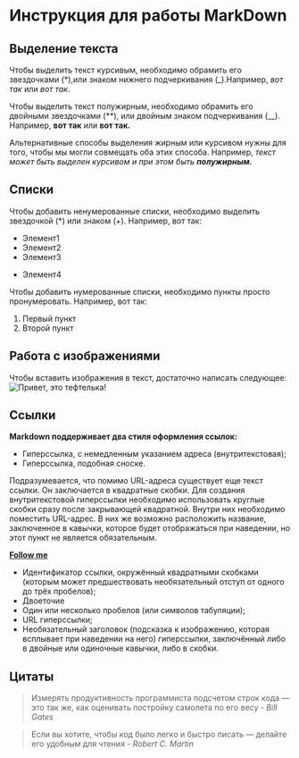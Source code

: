 # Инструкция для работы MarkDown

## Выделение текста

Чтобы выделить текст курсивым, необходимо обрамить его звездочками (*),или знаком нижнего подчеркивания (_).Например, *вот так* или _вот так_.

Чтобы выделить текст полужирным, необходимо обрамить его двойными звездочками (**), или двойным знаком подчеркивания (__). Например, **вот так** или __вот так.__

Альтернативные способы выделения жирным или курсивом нужны для того, чтобы мы могли совмещать оба этих способа. Например,  _текст может быть выделен курсивом и при этом быть **полужирным.**_

## Списки

Чтобы добавить ненумерованные списки, необходимо выделить звездочкой (*) или знаком (+).
Например, вот так:
* Элемент1
* Элемент2
* Элемент3
+ Элемент4

Чтобы добавить нумерованные списки, необходимо пункты просто пронумеровать.
Например, вот так:
1. Первый пункт
2. Второй пункт

## Работа с изображениями

Чтобы вставить изображения в текст, достаточно написать следующее:
![Привет, это тефтелька!](photo_2022-12-18_20-29-39.jpg)

## Ссылки

**Markdown поддерживает два стиля оформления ссылок:**
- Гиперссылка, с немедленным указанием адреса (внутритекстовая);
- Гиперссылка, подобная сноске.

Подразумевается, что помимо URL-адреса существует еще текст ссылки. Он заключается в квадратные скобки. Для создания внутритекстовой гиперссылки необходимо использовать круглые скобки сразу после закрывающей квадратной. Внутри них необходимо поместить URL-адрес. В них же возможно расположить название, заключенное в кавычки, которое будет отображаться при наведении, но этот пункт не является обязательным.

**[Follow me](https://instagram.com/ameereal.1?igshid=YmMyMTA2M2Y=)**

- Идентификатор ссылки, окружённый квадратными скобками (которым может предшествовать необязательный отступ от одного до трёх пробелов);
- Двоеточие
- Один или несколько пробелов (или символов табуляции);
- URL гиперссылки;
- Необязательный заголовок (подсказка к изображению, которая всплывает при наведении на него) гиперссылки, заключённый либо в двойные или одиночные кавычки, либо в скобки.

## Цитаты

>  Измерять продуктивность программиста подсчетом строк кода — это так же, как оценивать постройку самолета по его весу - *Bill Gates*


> Если вы хотите, чтобы код было легко и быстро писать — делайте его удобным для чтения - *Robert C. Martin*


